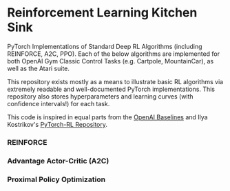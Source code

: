 # Reinforcement Learning Kitchen Sink
PyTorch Implementations of Standard Deep RL Algorithms (including REINFORCE, A2C, PPO). Each of the below algorithms
are implemented for both OpenAI Gym Classic Control Tasks (e.g. Cartpole, MountainCar), as well as the Atari suite.

This repository exists mostly as a means to illustrate basic RL algorithms via extremely readable and well-documented
PyTorch implementations. This repository also stores hyperparameters and learning curves (with confidence intervals!) 
for each task. 

This code is inspired in equal parts from the [OpenAI Baselines](https://github.com/openai/baselines) and Ilya
Kostrikov's [PyTorch-RL Repository](https://github.com/ikostrikov/pytorch-a2c-ppo-acktr).

### REINFORCE


### Advantage Actor-Critic (A2C)



### Proximal Policy Optimization

